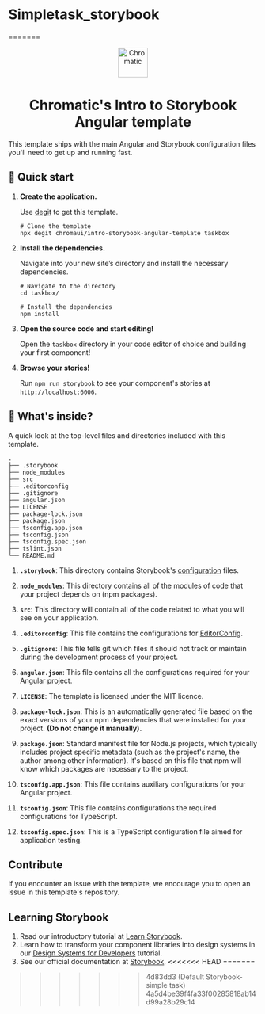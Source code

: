 # Simpletask_storybook
=======
<p align="center">
  <a href="https://www.chromatic.com/">
    <img alt="Chromatic" src="https://avatars2.githubusercontent.com/u/24584319?s=200&v=4" width="60" />
  </a>
</p>

<h1 align="center">
  Chromatic's Intro to Storybook Angular template
</h1>

This template ships with the main Angular and Storybook configuration files you'll need to get up and running fast.

## 🚅 Quick start

1.  **Create the application.**

    Use [degit](https://github.com/Rich-Harris/degit) to get this template.

    ```shell
    # Clone the template
    npx degit chromaui/intro-storybook-angular-template taskbox
    ```

1.  **Install the dependencies.**

    Navigate into your new site’s directory and install the necessary dependencies.

    ```shell
    # Navigate to the directory
    cd taskbox/

    # Install the dependencies
    npm install
    ```

1.  **Open the source code and start editing!**

    Open the `taskbox` directory in your code editor of choice and building your first component!

1.  **Browse your stories!**

    Run `npm run storybook` to see your component's stories at `http://localhost:6006`.

## 🔎 What's inside?

A quick look at the top-level files and directories included with this template.

    .
    ├── .storybook
    ├── node_modules
    ├── src
    ├── .editorconfig
    ├── .gitignore
    ├── angular.json
    ├── LICENSE
    ├── package-lock.json
    ├── package.json
    ├── tsconfig.app.json
    ├── tsconfig.json
    ├── tsconfig.spec.json
    ├── tslint.json
    └── README.md

1.  **`.storybook`**: This directory contains Storybook's [configuration](https://storybook.js.org/docs/react/configure/overview) files.

2.  **`node_modules`**: This directory contains all of the modules of code that your project depends on (npm packages).

3.  **`src`**: This directory will contain all of the code related to what you will see on your application.

4.  **`.editorconfig`**: This file contains the configurations for [EditorConfig](https://editorconfig.org/).

5.  **`.gitignore`**: This file tells git which files it should not track or maintain during the development process of your project.

6.  **`angular.json`**: This file contains all the configurations required for your Angular project.

7.  **`LICENSE`**: The template is licensed under the MIT licence.

8.  **`package-lock.json`**: This is an automatically generated file based on the exact versions of your npm dependencies that were installed for your project. **(Do not change it manually).**

9.  **`package.json`**: Standard manifest file for Node.js projects, which typically includes project specific metadata (such as the project's name, the author among other information). It's based on this file that npm will know which packages are necessary to the project.

10. **`tsconfig.app.json`**: This file contains auxiliary configurations for your Angular project.

11. **`tsconfig.json`**: This file contains configurations the required configurations for TypeScript.

12. **`tsconfig.spec.json`**: This is a TypeScript configuration file aimed for application testing.

## Contribute

If you encounter an issue with the template, we encourage you to open an issue in this template's repository.

## Learning Storybook

1. Read our introductory tutorial at [Learn Storybook](https://storybook.js.org/tutorials/intro-to-storybook/angular/en/get-started/).
2. Learn how to transform your component libraries into design systems in our [Design Systems for Developers](https://storybook.js.org/tutorials/design-systems-for-developers/) tutorial.
3. See our official documentation at [Storybook](https://storybook.js.org/).
<<<<<<< HEAD
=======
>>>>>>> 4d83dd3 (Default Storybook- simple task)
>>>>>>> 4a5d4be39f4fa33f00285818ab14d99a28b29c14
